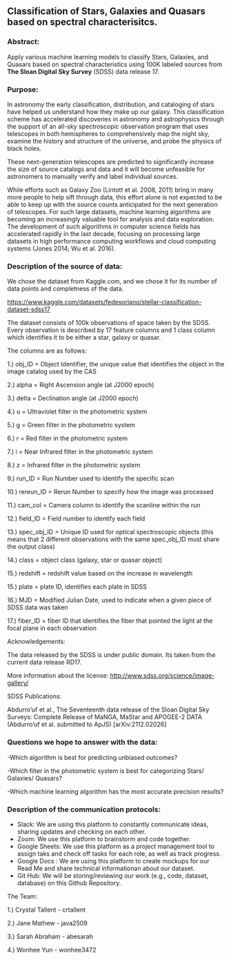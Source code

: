 ## Classification of Stars, Galaxies and Quasars based on spectral characterisitcs. 

### Abstract:

Apply various machine learning models to classify Stars, Galaxies, and Quasars based on spectral characteristics using 100K labeled sources from **The Sloan Digital Sky Survey** (SDSS) data release 17. 


### Purpose:

In astronomy the early classification, distribution, and cataloging of stars have helped us understand how they make up our galaxy. This classification scheme has accelerated discoveries in astronomy and astrophysics through the support of an all-sky spectroscopic observation program that uses telescopes in both hemispheres to comprehensively map the night sky, examine the history and structure of the universe, and probe the physics of black holes. 

These next-generation telescopes are predicted to significantly increase the size of source catalogs and data and it will become unfeasible for astronomers to manually verify and label individual sources.

While efforts such as Galaxy Zoo (Lintott et al. 2008, 2011) bring in many more people to help sift through data, this effort alone is not expected to be able to keep up with the source counts anticipated for the next generation of telescopes. For such large datasets, machine learning algorithms are becoming an increasingly valuable tool for analysis and data exploration. The development of such algorithms in computer science fields has accelerated rapidly in the last decade, focusing on processing large datasets in high performance computing workflows and cloud computing systems (Jones 2014; Wu et al. 2016).


### Description of the source of data:

We chose the dataset from Kaggle.com, and we chose it for its number of data points and completness of the data.

https://www.kaggle.com/datasets/fedesoriano/stellar-classification-dataset-sdss17

The dataset consists of 100k observations of space taken by the SDSS. Every observation is described by 17 feature columns and 1 class column which identifies it to be either a star, galaxy or quasar.

The columns are as follows:

1.) obj_ID = Object Identifier, the unique value that identifies the object in the image catalog used by the CAS

2.) alpha = Right Ascension angle (at J2000 epoch)

3.) delta = Declination angle (at J2000 epoch)

4.) u = Ultraviolet filter in the photometric system

5.) g = Green filter in the photometric system

6.) r = Red filter in the photometric system

7.) i = Near Infrared filter in the photometric system

8.) z = Infrared filter in the photometric system

9.) run_ID = Run Number used to identify the specific scan

10.) rereun_ID = Rerun Number to specify how the image was processed

11.) cam_col = Camera column to identify the scanline within the run

12.) field_ID = Field number to identify each field

13.) spec_obj_ID = Unique ID used for optical spectroscopic objects (this means that 2 different observations with the same spec_obj_ID must share the output class)

14.) class = object class (galaxy, star or quasar object)

15.) redshift = redshift value based on the increase in wavelength

15.) plate = plate ID, identifies each plate in SDSS

16.) MJD = Modified Julian Date, used to indicate when a given piece of SDSS data was taken

17.) fiber_ID = fiber ID that identifies the fiber that pointed the light at the focal plane in each observation

Acknowledgements:

The data released by the SDSS is under public domain. Its taken from the current data release RD17.

More information about the license: http://www.sdss.org/science/image-gallery/

SDSS Publications:

Abdurro’uf et al., The Seventeenth data release of the Sloan Digital Sky Surveys: Complete Release of MaNGA, MaStar and APOGEE-2 DATA (Abdurro’uf et al. submitted to ApJS) [arXiv:2112.02026]


### Questions we hope to answer with the data:

  -Which algorithm is best for predicting unbiased outcomes?

  -Which filter in the photometric system is best for categorizing Stars/ Galaxies/ Quasars?

  -Which machine learning algorithm has the most accurate precision results?

### Description of the communication protocols:

  - Slack: We are using this platform to constantly communicate ideas, sharing updates and checking on each other.
  - Zoom: We use this platform to brainstorm and code together.
  - Google Sheets: We use this platform as a project management tool to assign taks and check off tasks for each role, as well as track progress.
  - Google Docs : We are using this platform to create mockups for our Read Me and share technical informationan about our dataset. 
  - Git Hub: We will be storing/reviewing our work (e.g., code, dataset, database) on this Github Repository.

The Team:

1.) Crystal Tallent - crtallent

2.) Jane Mathew - java2509

3.) Sarah Abraham - abesarah

4.) Wonhee Yun - wonhee3472
